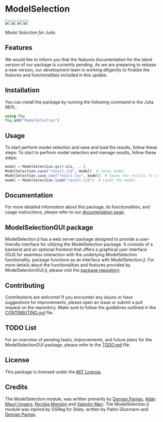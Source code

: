 # ModelSelection

[![][documentation-main-img]][documentation-main-url] [![][build-main-img]][build-main-url] [![][test-main-img]][test-main-url] [![][codecov-img]][codecov-url]

*Model Selection for Julia.*

## Features

We would like to inform you that the features documentation for the latest version of our package is currently pending. As we are preparing to release a new version, our development team is working diligently to finalize the features and functionalities included in this update.

## Installation

You can install the package by running the following command in the Julia REPL:

```julia
using Pkg
Pkg.add("ModelSelection")
```

## Usage

To start perform model selection and save and load the results, follow these steps:
To start to perform model selection and manage results, follow these steps:

```julia
model = ModelSelection.gsr(:ols, ...)
ModelSelection.save("result.jld", model)  # Saves model
ModelSelection.save_csv("result.csv", model)  # Saves the results to csv
model = ModelSelection.load("result.jld")  # Loads the model
```

## Documentation

For more detailed information about this package, its functionalities, and usage instructions, please refer to our [documentation page](https://parallelgsreg.github.io/ModelSelection.jl).

## ModelSelectionGUI package

ModelSelection.jl has a web server package designed to provide a user-friendly interface for utilizing the ModelSelection package. It consists of a backend and an optional frontend that offers a graphical user interface (GUI) for seamless interaction with the underlying ModelSelection functionality. package functions as an interface with ModelSelection.jl. For more details about the functionalities and features provided by ModelSelectionGUI.jl, please visit the [package repository](https://github.com/ParallelGSReg/ModelSelectionGUI.jl).

## Contributing

Contributions are welcome! If you encounter any issues or have suggestions for improvements, please open an issue or submit a pull request on the repository. Make sure to follow the guidelines outlined in the [CONTRIBUTING.md](CONTRIBUTING.md) file.

## TODO List

For an overview of pending tasks, improvements, and future plans for the ModelSelectionGUI package, please refer to the [TODO.md](TODO.md) file.

## License

This package is licensed under the [MIT License](LICENSE).

## Credits

The ModelSelection module, was written primarily by [Demian Panigo](https://github.com/dpanigo/), [Adán Mauri Ungaro](https://github.com/adanmauri/), [Nicolás Monzón](https://github.com/nicomzn) and [Valentín Mari](https://github.com/vmari/). The ModelSelection.jl module was inpired by GSReg for Stata, written by Pablo Gluzmann and [Demian Panigo](https://github.com/dpanigo/).

[build-main-img]: https://github.com/ParallelGSReg/ModelSelection.jl/actions/workflows/build.yaml/badge.svg?branch=main
[build-main-url]: https://github.com/ParallelGSReg/ModelSelection.jl/actions/workflows/build.yaml

[test-main-img]: https://github.com/ParallelGSReg/ModelSelection.jl/actions/workflows/test.yaml/badge.svg?branch=main
[test-main-url]: https://github.com/ParallelGSReg/ModelSelection.jl/actions/workflows/test.yaml

[codecov-img]: https://codecov.io/gh/ParallelGSReg/ModelSelection.jl/branch/main/graph/badge.svg
[codecov-url]: https://codecov.io/gh/ParallelGSReg/ModelSelection.jl

[documentation-main-img]: https://github.com/ParallelGSReg/ModelSelection.jl/actions/workflows/docs.yaml/badge.svg
[documentation-main-url]: https://parallelgsreg.github.io/ModelSelection.jl
